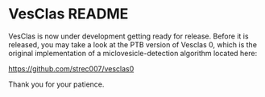 # VesClas README

VesClas is now under development getting ready for release. Before it is
released, you may take a look at the PTB version of Vesclas 0, which is the
original implementation of a miclovesicle-detection algorithm located
here:

<https://github.com/strec007/vesclas0>

Thank you for your patience.

